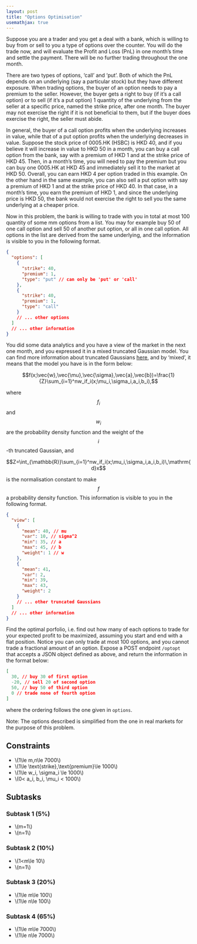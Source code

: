 ```yaml
---
layout: post
title: "Options Optimisation"
usemathjax: true
---
```


Suppose you are a trader and you get a deal with a bank, which is willing to buy from or sell to you a type of options over the counter. You will do the trade now, and will evaluate the Profit and Loss (PnL) in one month’s time and settle the payment. There will be no further trading throughout the one month.

There are two types of options, ‘call’ and ‘put’. Both of which the PnL depends on an underlying (say a particular stock) but they have different exposure. When trading options, the buyer of an option needs to pay a premium to the seller. However, the buyer gets a right to buy (if it’s a call option) or to sell (if it’s a put option) 1 quantity of the underlying from the seller at a specific price, named the strike price, after one month. The buyer may not exercise the right if it is not beneficial to them, but if the buyer does exercise the right, the seller must abide.

In general, the buyer of a call option profits when the underlying increases in value, while that of a put option profits when the underlying decreases in value. Suppose the stock price of 0005.HK (HSBC) is HKD 40, and if you believe it will increase in value to HKD 50 in a month, you can buy a call option from the bank, say with a premium of HKD 1 and at the strike price of HKD 45. Then, in a month’s time, you will need to pay the premium but you can buy one 0005.HK at HKD 45 and immediately sell it to the market at HKD 50. Overall, you can earn HKD 4 per option traded in this example. On the other hand in the same example, you can also sell a put option with say a premium of HKD 1 and at the strike price of HKD 40. In that case, in a month’s time, you earn the premium of HKD 1, and since the underlying price is HKD 50, the bank would not exercise the right to sell you the same underlying at a cheaper price.

Now in this problem, the bank is willing to trade with you in total at most 100 quantity of some mm options from a list. You may for example buy 50 of one call option and sell 50 of another put option, or all in one call option. All options in the list are derived from the same underlying, and the information is visible to you in the following format.

```json
{
  "options": [
    {
      "strike": 40,
      "premium": 1,
      "type": "put" // can only be 'put' or 'call'
    },
    {
      "strike": 40,
      "premium": 1,
      "type": "call"
    }
    // ... other options
  ]
  // ... other information
}
```

You did some data analytics and you have a view of the market in the next one month, and you expressed it in a mixed truncated Gaussian model. You can find more information about truncated Gaussians [here](https://en.wikipedia.org/wiki/Truncated_normal_distribution), and by ‘mixed’, it means that the model you have is in the form below:

$$f(x;\vec{w},\vec{\mu},\vec{\sigma},\vec{a},\vec{b})=\frac{1}{Z}\sum_{i=1}^nw_if_i(x;\mu_i,\sigma_i,a_i,b_i),$$

where $$f_i$$ and $$w_i$$ are the probability density function and the weight of the $$i$$-th truncated Gaussian, and

$$Z=\int_{\mathbb{R}}\sum_{i=1}^nw_if_i(x;\mu_i,\sigma_i,a_i,b_i)\,\mathrm{d}x$$

is the normalisation constant to make $$f$$ a probability density function. This information is visible to you in the following format.

```json
{
  "view": [
    {
      "mean": 40, // mu
      "var": 10, // sigma^2
      "min": 35, // a
      "max": 45, // b
      "weight": 1 // w
    },
    {
      "mean": 41,
      "var": 2,
      "min": 39,
      "max": 43,
      "weight": 2
    }
    // ... other truncated Gaussians
  ]
  // ... other information
}
```

Find the optimal porfolio, i.e. find out how many of each options to trade for your expected profit to be maximized, assuming you start and end with a flat position. Notice you can only trade at most 100 options, and you cannot trade a fractional amount of an option. Expose a POST endpoint `/optopt` that accepts a JSON object defined as above, and return the information in the format below:

```json
[
  30, // buy 30 of first option
  -20, // sell 20 of second option
  50, // buy 50 of third option
  0 // trade none of fourth option
]
```

where the ordering follows the one given in `options`.

Note: The options described is simplified from the one in real markets for the purpose of this problem.

## Constraints

- \\(1\le m,n\le 7000\\)
- \\(1\le \text{strike},\text{premium}\le 1000\\)
- \\(1\le w_i, \sigma_i \le 1000\\)
- \\(0< a_i, b_i, \mu_i < 1000\\)

## Subtasks

### Subtask 1 (5%)

- \\(m=1\\)
- \\(n=1\\)

### Subtask 2 (10%)

- \\(1<m\le 10\\)
- \\(n=1\\)

### Subtask 3 (20%)

- \\(1\le m\le 100\\)
- \\(1\le n\le 100\\)

### Subtask 4 (65%)

- \\(1\le m\le 7000\\)
- \\(1\le n\le 7000\\)
